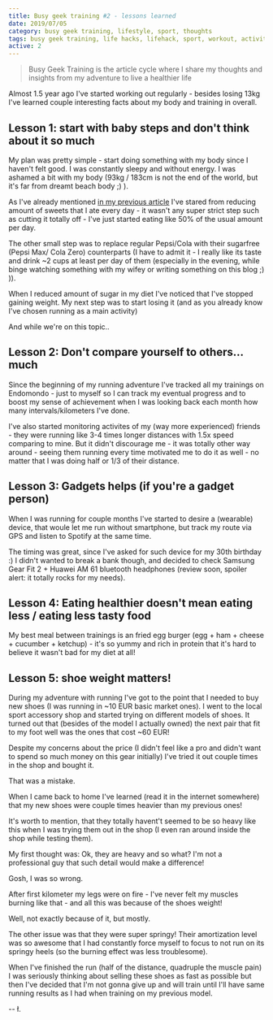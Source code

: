 ```yaml
---
title: Busy geek training #2 - lessons learned
date: 2019/07/05
category: busy geek training, lifestyle, sport, thoughts
tags: busy geek training, life hacks, lifehack, sport, workout, activity, working out, lifestyle, geek, geek training
active: 2
---
```


> Busy Geek Training is the article cycle where I share my thoughts and insights from my adventure to live a healthier life

Almost 1.5 year ago I've started working out regularly - besides losing 13kg I've learned couple interesting facts about my body and training in overall.

## Lesson 1: start with baby steps and don't think about it so much

My plan was pretty simple - start doing something with my body since I haven't felt good. I was constantly sleepy and without energy. I was ashamed a bit with my body (93kg / 183cm is not the end of the world, but it's far from dreamt beach body ;) ).

As I've already mentioned [in my previous article](/notes/busy-geek-training-1-13-months-and-13-kilograms-later/) I've stared from reducing amount of sweets that I ate every day - it wasn't any super strict step such as cutting it totally off - I've just started eating like 50% of the usual amount per day.

The other small step was to replace regular Pepsi/Cola with their sugarfree (Pepsi Max/ Cola Zero) counterparts (I have to admit it - I really like its taste and drink ~2 cups at least per day of them (especially in the evening, while binge watching something with my wifey or writing something on this blog ;) )).

When I reduced amount of sugar in my diet I've noticed that I've stopped gaining weight. My next step was to start losing it (and as you already know I've chosen running as a main activity)

And while we're on this topic..

## Lesson 2: Don't compare yourself to others... much

Since the beginning of my running adventure I've tracked all my trainings on Endomondo - just to myself so I can track my eventual progress and to boost my sense of achievement when I was looking back each month how many intervals/kilometers I've done.

I've also started monitoring activites of my (way more experienced) friends - they were running like 3-4 times longer distances with 1.5x speed comparing to mine. But it didn't discourage me - it was totally other way around - seeing them running every time motivated me to do it as well - no matter that I was doing half or 1/3 of their distance.

## Lesson 3: Gadgets helps (if you're a gadget person)

When I was running for couple months I've started to desire a (wearable) device, that woule let me run without smartphone, but track my route via GPS and listen to Spotify at the same time.

The timing was great, since I've asked for such device for my 30th birthday :) I didn't wanted to break a bank though, and decided to check Samsung Gear Fit 2 + Huawei AM 61 bluetooth headphones (review soon, spoiler alert: it totally rocks for my needs).

## Lesson 4: Eating healthier doesn't mean eating less / eating less tasty food

My best meal between trainings is an fried egg burger (egg + ham + cheese + cucumber + ketchup) - it's so yummy and rich in protein that it's hard to believe it wasn't bad for my diet at all!

## Lesson 5: shoe weight matters!

During my adventure with running I've got to the point that I needed to buy new shoes (I was running in ~10 EUR basic market ones). I went to the local sport accessory shop and started trying on different models of shoes. It turned out that (besides of the model I actually owned) the next pair that fit to my foot well was the ones that cost ~60 EUR!

Despite my concerns about the price (I didn't feel like a pro and didn't want to spend so much money on this gear initially) I've tried it out couple times in the shop and bought it.

That was a mistake.

When I came back to home I've learned (read it in the internet somewhere) that my new shoes were couple times heavier than my previous ones!

It's worth to mention, that they totally havent't seemed to be so heavy like this when I was trying them out in the shop (I even ran around inside the shop while testing them).

My first thought was: Ok, they are heavy and so what? I'm not a professional guy that such detail would make a difference!

Gosh, I was so wrong.

After first kilometer my legs were on fire - I've never felt my muscles burning like that - and all this was because of the shoes weight!

Well, not exactly because of it, but mostly.

The other issue was that they were super springy! Their amortization level was so awesome that I had constantly force myself to focus to not run on its springy heels (so the burning effect was less troublesome).

When I've finished the run (half of the distance, quadruple the muscle pain) I was seriously thinking about selling these shoes as fast as possible but then I've decided that I'm not gonna give up and will train until I'll have same running results as I had when training on my previous model.

-- ł.